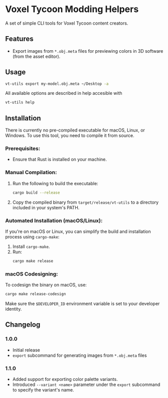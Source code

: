 
# Voxel Tycoon Modding Helpers

A set of simple CLI tools for Voxel Tycoon content creators.

## Features
- Export images from `*.obj.meta` files for previewing colors in 3D software (from the asset editor).

## Usage
```bash
vt-utils export my-model.obj.meta ~/Desktop -a
```
All available options are described in help accesible with
```bash
vt-utils help
```

## Installation

There is currently no pre-compiled executable for macOS, Linux, or Windows. To use this tool, you need to compile it from source.

### Prerequisites:
- Ensure that Rust is installed on your machine.

### Manual Compilation:
1. Run the following to build the executable:
   ```bash
   cargo build --release
   ```
2. Copy the compiled binary from `target/release/vt-utils` to a directory included in your system's PATH.

### Automated Installation (macOS/Linux):
If you're on macOS or Linux, you can simplify the build and installation process using `cargo-make`:
1. Install `cargo-make`.
2. Run:
   ```bash
   cargo make release
   ```
   
### macOS Codesigning:
To codesign the binary on macOS, use:
```bash
cargo make release-codesign
```
Make sure the `$DEVELOPER_ID` environment variable is set to your developer identity.

## Changelog

### 1.0.0
- Initial release
- `export` subcommand for generating images from `*.obj.meta` files

### 1.1.0
- Added support for exporting color palette variants.
- Introduced `--variant <name>` parameter under the `export` subcommand to specify the variant's name.
